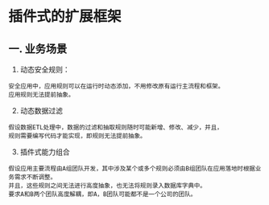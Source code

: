 # 插件式的扩展框架
## 一. 业务场景
1. 动态安全规则：
```text
安全应用中，应用规则可以在运行时动态添加，不用修改原有运行主流程和框架。
应用规则无法提前抽象。
```

2. 动态数据过滤
```text
假设数据ETL处理中，数据的过滤和抽取规则随时可能新增、修改、减少，并且，
规则需要编写代码才能实现，即规则无法提前抽象。
```

3. 插件式能力组合
```text
假设应用主要流程由A组团队开发，其中涉及某个或多个规则必须由B组团队在应用落地时根据业务需求不断调整。
并且，这些规则之间无法进行高度抽象，也无法将规则录入数据库字典中。
要求A和B两个团队高度解耦，即A，B团队可能都不是一个公司的团队。
```
